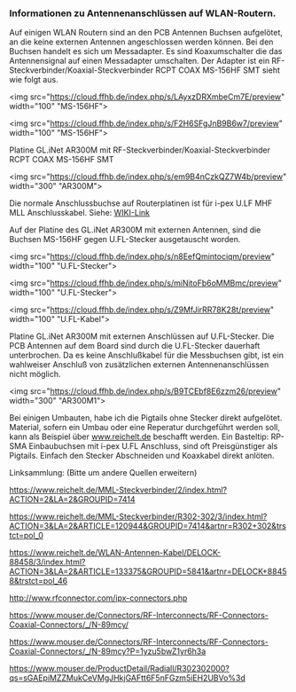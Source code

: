 ### Informationen zu Antennenanschlüssen auf WLAN-Routern.


Auf einigen WLAN Routern sind an den PCB Antennen Buchsen aufgelötet, an die keine externen Antennen angeschlossen werden können. Bei den Buchsen handelt es sich um Messadapter. Es sind Koaxumschalter die das Antennensignal auf einen Messadapter umschalten. Der Adapter ist ein RF-Steckverbinder/Koaxial-Steckverbinder RCPT COAX MS-156HF SMT sieht wie folgt aus.


<img src="https://cloud.ffhb.de/index.php/s/LAyxzDRXmbeCm7E/preview" width="100" "MS-156HF">

<img src="https://cloud.ffhb.de/index.php/s/F2H6SFgJnB9B6w7/preview" width="100" "MS-156HF">

Platine GL.iNet AR300M mit RF-Steckverbinder/Koaxial-Steckverbinder RCPT COAX MS-156HF SMT

<img src="https://cloud.ffhb.de/index.php/s/em9B4nCzkQZ7W4b/preview" width="300" "AR300M">

Die normale Anschlussbuchse auf Routerplatinen ist für i-pex U.LF MHF  MLL Anschlusskabel.
Siehe: [WIKI-Link](https://de.wikipedia.org/wiki/U.FL)

Auf der Platine des GL.iNet AR300M mit externen Antennen, sind die Buchsen MS-156HF gegen U.FL-Stecker ausgetauscht worden.

<img src="https://cloud.ffhb.de/index.php/s/n8EefQmintociqm/preview" width="100" "U.FL-Stecker">

<img src="https://cloud.ffhb.de/index.php/s/miNitoFb6oMMBmc/preview" width="100" "U.FL-Stecker">

<img src="https://cloud.ffhb.de/index.php/s/Z9MfJirRR78K28t/preview" width="100" "U.FL-Kabel">

Platine GL.iNet AR300M mit externen Anschlüssen auf U.FL-Stecker. Die PCB Antennen auf dem Board sind durch die U.FL-Stecker dauerhaft unterbrochen. Da es keine Anschlußkabel für die Messbuchsen gibt, ist ein wahlweiser Anschluß von zusätzlichen externen Antennenanschlüssen nicht möglich.

<img src="https://cloud.ffhb.de/index.php/s/B9TCEbf8E6zzm26/preview" width="300" "AR300M1">

Bei einigen Umbauten, habe ich die Pigtails ohne Stecker direkt aufgelötet. Material, sofern ein Umbau oder eine Reperatur durchgeführt werden soll, kann als Beispiel über www.reichelt.de beschafft werden.
Ein Basteltip: RP-SMA Einbaubuchsen mit i-pex U.FL Anschluss, sind oft Preisgünstiger als Pigtails. Einfach den Stecker Abschneiden und Koaxkabel direkt anlöten.

Linksammlung: (Bitte um andere Quellen erweitern)

https://www.reichelt.de/MML-Steckverbinder/2/index.html?ACTION=2&LA=2&GROUPID=7414

https://www.reichelt.de/MML-Steckverbinder/R302-302/3/index.html?ACTION=3&LA=2&ARTICLE=120944&GROUPID=7414&artnr=R302+302&trstct=pol_0

https://www.reichelt.de/WLAN-Antennen-Kabel/DELOCK-88458/3/index.html?ACTION=3&LA=2&ARTICLE=133375&GROUPID=5841&artnr=DELOCK+88458&trstct=pol_46

http://www.rfconnector.com/ipx-connectors.php

https://www.mouser.de/Connectors/RF-Interconnects/RF-Connectors-Coaxial-Connectors/_/N-89mcy/

https://www.mouser.de/Connectors/RF-Interconnects/RF-Connectors-Coaxial-Connectors/_/N-89mcy?P=1yzu5bwZ1yr6h3a

https://www.mouser.de/ProductDetail/Radiall/R302302000?qs=sGAEpiMZZMukCeVMgJHkjGAFtt6F5nFGzm5iEH2UBVo%3d
